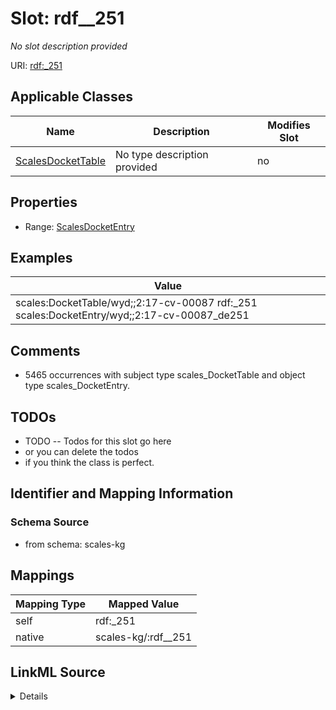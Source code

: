 

# Slot: rdf__251


_No slot description provided_





URI: [rdf:_251](http://www.w3.org/1999/02/22-rdf-syntax-ns#_251)



<!-- no inheritance hierarchy -->





## Applicable Classes

| Name | Description | Modifies Slot |
| --- | --- | --- |
| [ScalesDocketTable](../classes/ScalesDocketTable.md) | No type description provided |  no  |







## Properties

* Range: [ScalesDocketEntry](../classes/ScalesDocketEntry.md)






## Examples

| Value |
| --- |
| scales:DocketTable/wyd;;2:17-cv-00087 rdf:_251 scales:DocketEntry/wyd;;2:17-cv-00087_de251 |

## Comments

* 5465 occurrences with subject type scales_DocketTable and object type scales_DocketEntry.

## TODOs

* TODO -- Todos for this slot go here
* or you can delete the todos
* if you think the class is perfect.

## Identifier and Mapping Information







### Schema Source


* from schema: scales-kg




## Mappings

| Mapping Type | Mapped Value |
| ---  | ---  |
| self | rdf:_251 |
| native | scales-kg/:rdf__251 |




## LinkML Source

<details>
```yaml
name: rdf__251
description: No slot description provided
todos:
- TODO -- Todos for this slot go here
- or you can delete the todos
- if you think the class is perfect.
comments:
- 5465 occurrences with subject type scales_DocketTable and object type scales_DocketEntry.
examples:
- value: scales:DocketTable/wyd;;2:17-cv-00087 rdf:_251 scales:DocketEntry/wyd;;2:17-cv-00087_de251
from_schema: scales-kg
rank: 1000
slot_uri: rdf:_251
alias: rdf__251
domain_of:
- scales_DocketTable
range: scales_DocketEntry

```
</details>